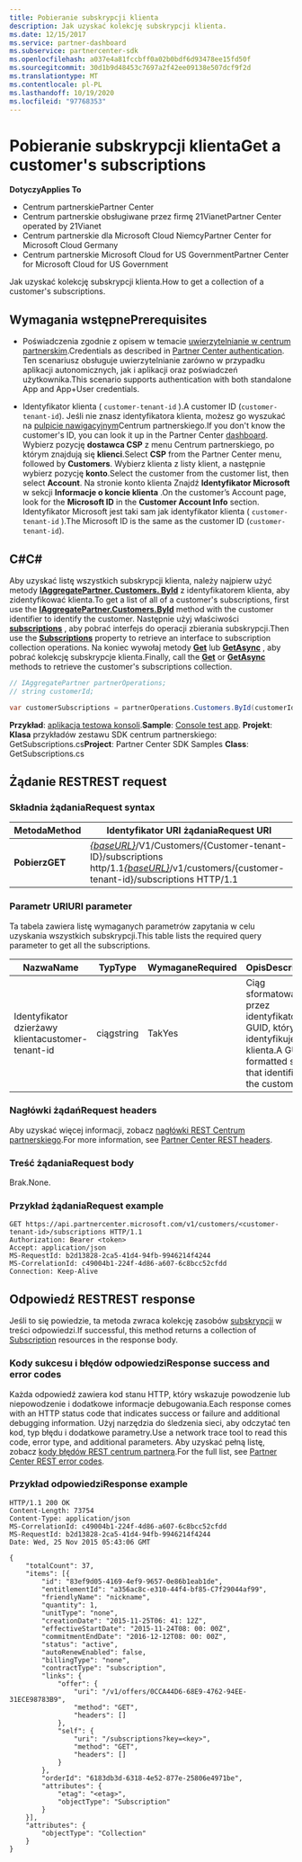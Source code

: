 ```yaml
---
title: Pobieranie subskrypcji klienta
description: Jak uzyskać kolekcję subskrypcji klienta.
ms.date: 12/15/2017
ms.service: partner-dashboard
ms.subservice: partnercenter-sdk
ms.openlocfilehash: a037e4a81fccbff0a02b0bdf6d93478ee15fd50f
ms.sourcegitcommit: 30d1b9d48453c7697a2f42ee09138e507dcf9f2d
ms.translationtype: MT
ms.contentlocale: pl-PL
ms.lasthandoff: 10/19/2020
ms.locfileid: "97768353"
---
```

# <a name="get-a-customers-subscriptions"></a><span data-ttu-id="8b204-103">Pobieranie subskrypcji klienta</span><span class="sxs-lookup"><span data-stu-id="8b204-103">Get a customer's subscriptions</span></span>

<span data-ttu-id="8b204-104">**Dotyczy**</span><span class="sxs-lookup"><span data-stu-id="8b204-104">**Applies To**</span></span>

- <span data-ttu-id="8b204-105">Centrum partnerskie</span><span class="sxs-lookup"><span data-stu-id="8b204-105">Partner Center</span></span>
- <span data-ttu-id="8b204-106">Centrum partnerskie obsługiwane przez firmę 21Vianet</span><span class="sxs-lookup"><span data-stu-id="8b204-106">Partner Center operated by 21Vianet</span></span>
- <span data-ttu-id="8b204-107">Centrum partnerskie dla Microsoft Cloud Niemcy</span><span class="sxs-lookup"><span data-stu-id="8b204-107">Partner Center for Microsoft Cloud Germany</span></span>
- <span data-ttu-id="8b204-108">Centrum partnerskie Microsoft Cloud for US Government</span><span class="sxs-lookup"><span data-stu-id="8b204-108">Partner Center for Microsoft Cloud for US Government</span></span>

<span data-ttu-id="8b204-109">Jak uzyskać kolekcję subskrypcji klienta.</span><span class="sxs-lookup"><span data-stu-id="8b204-109">How to get a collection of a customer's subscriptions.</span></span>

## <a name="prerequisites"></a><span data-ttu-id="8b204-110">Wymagania wstępne</span><span class="sxs-lookup"><span data-stu-id="8b204-110">Prerequisites</span></span>

- <span data-ttu-id="8b204-111">Poświadczenia zgodnie z opisem w temacie [uwierzytelnianie w centrum partnerskim](partner-center-authentication.md).</span><span class="sxs-lookup"><span data-stu-id="8b204-111">Credentials as described in [Partner Center authentication](partner-center-authentication.md).</span></span> <span data-ttu-id="8b204-112">Ten scenariusz obsługuje uwierzytelnianie zarówno w przypadku aplikacji autonomicznych, jak i aplikacji oraz poświadczeń użytkownika.</span><span class="sxs-lookup"><span data-stu-id="8b204-112">This scenario supports authentication with both standalone App and App+User credentials.</span></span>

- <span data-ttu-id="8b204-113">Identyfikator klienta ( `customer-tenant-id` ).</span><span class="sxs-lookup"><span data-stu-id="8b204-113">A customer ID (`customer-tenant-id`).</span></span> <span data-ttu-id="8b204-114">Jeśli nie znasz identyfikatora klienta, możesz go wyszukać na [pulpicie nawigacyjnym](https://partner.microsoft.com/dashboard)Centrum partnerskiego.</span><span class="sxs-lookup"><span data-stu-id="8b204-114">If you don't know the customer's ID, you can look it up in the Partner Center [dashboard](https://partner.microsoft.com/dashboard).</span></span> <span data-ttu-id="8b204-115">Wybierz pozycję **dostawca CSP** z menu Centrum partnerskiego, po którym znajdują się **klienci**.</span><span class="sxs-lookup"><span data-stu-id="8b204-115">Select **CSP** from the Partner Center menu, followed by **Customers**.</span></span> <span data-ttu-id="8b204-116">Wybierz klienta z listy klient, a następnie wybierz pozycję **konto**.</span><span class="sxs-lookup"><span data-stu-id="8b204-116">Select the customer from the customer list, then select **Account**.</span></span> <span data-ttu-id="8b204-117">Na stronie konto klienta Znajdź **Identyfikator Microsoft** w sekcji **Informacje o koncie klienta** .</span><span class="sxs-lookup"><span data-stu-id="8b204-117">On the customer’s Account page, look for the **Microsoft ID** in the **Customer Account Info** section.</span></span> <span data-ttu-id="8b204-118">Identyfikator Microsoft jest taki sam jak identyfikator klienta ( `customer-tenant-id` ).</span><span class="sxs-lookup"><span data-stu-id="8b204-118">The Microsoft ID is the same as the customer ID  (`customer-tenant-id`).</span></span>

## <a name="c"></a><span data-ttu-id="8b204-119">C\#</span><span class="sxs-lookup"><span data-stu-id="8b204-119">C\#</span></span>

<span data-ttu-id="8b204-120">Aby uzyskać listę wszystkich subskrypcji klienta, należy najpierw użyć metody [**IAggregatePartner. Customers. ById**](/dotnet/api/microsoft.store.partnercenter.customers.icustomercollection.byid) z identyfikatorem klienta, aby zidentyfikować klienta.</span><span class="sxs-lookup"><span data-stu-id="8b204-120">To get a list of all of a customer's subscriptions, first use the [**IAggregatePartner.Customers.ById**](/dotnet/api/microsoft.store.partnercenter.customers.icustomercollection.byid) method with the customer identifier to identify the customer.</span></span> <span data-ttu-id="8b204-121">Następnie użyj właściwości [**subscriptions**](/dotnet/api/microsoft.store.partnercenter.customers.icustomer.subscriptions) , aby pobrać interfejs do operacji zbierania subskrypcji.</span><span class="sxs-lookup"><span data-stu-id="8b204-121">Then use the [**Subscriptions**](/dotnet/api/microsoft.store.partnercenter.customers.icustomer.subscriptions) property to retrieve an interface to subscription collection operations.</span></span> <span data-ttu-id="8b204-122">Na koniec wywołaj metody [**Get**](/dotnet/api/microsoft.store.partnercenter.subscriptions.isubscriptioncollection.get) lub [**GetAsync**](/dotnet/api/microsoft.store.partnercenter.subscriptions.isubscriptioncollection.getasync) , aby pobrać kolekcję subskrypcje klienta.</span><span class="sxs-lookup"><span data-stu-id="8b204-122">Finally, call the [**Get**](/dotnet/api/microsoft.store.partnercenter.subscriptions.isubscriptioncollection.get) or [**GetAsync**](/dotnet/api/microsoft.store.partnercenter.subscriptions.isubscriptioncollection.getasync) methods to retrieve the customer's subscriptions collection.</span></span>

``` csharp
// IAggregatePartner partnerOperations;
// string customerId;

var customerSubscriptions = partnerOperations.Customers.ById(customerId).Subscriptions.Get();
```

<span data-ttu-id="8b204-123">**Przykład**: [aplikacja testowa konsoli](console-test-app.md).</span><span class="sxs-lookup"><span data-stu-id="8b204-123">**Sample**: [Console test app](console-test-app.md).</span></span> <span data-ttu-id="8b204-124">**Projekt**: **Klasa** przykładów zestawu SDK centrum partnerskiego: GetSubscriptions.cs</span><span class="sxs-lookup"><span data-stu-id="8b204-124">**Project**: Partner Center SDK Samples **Class**: GetSubscriptions.cs</span></span>

## <a name="rest-request"></a><span data-ttu-id="8b204-125">Żądanie REST</span><span class="sxs-lookup"><span data-stu-id="8b204-125">REST request</span></span>

### <a name="request-syntax"></a><span data-ttu-id="8b204-126">Składnia żądania</span><span class="sxs-lookup"><span data-stu-id="8b204-126">Request syntax</span></span>

| <span data-ttu-id="8b204-127">Metoda</span><span class="sxs-lookup"><span data-stu-id="8b204-127">Method</span></span>  | <span data-ttu-id="8b204-128">Identyfikator URI żądania</span><span class="sxs-lookup"><span data-stu-id="8b204-128">Request URI</span></span>                                                                                          |
|---------|------------------------------------------------------------------------------------------------------|
| <span data-ttu-id="8b204-129">**Pobierz**</span><span class="sxs-lookup"><span data-stu-id="8b204-129">**GET**</span></span> | <span data-ttu-id="8b204-130">[*{baseURL}*](partner-center-rest-urls.md)/V1/Customers/{Customer-tenant-ID}/subscriptions http/1.1</span><span class="sxs-lookup"><span data-stu-id="8b204-130">[*{baseURL}*](partner-center-rest-urls.md)/v1/customers/{customer-tenant-id}/subscriptions HTTP/1.1</span></span> |

### <a name="uri-parameter"></a><span data-ttu-id="8b204-131">Parametr URI</span><span class="sxs-lookup"><span data-stu-id="8b204-131">URI parameter</span></span>

<span data-ttu-id="8b204-132">Ta tabela zawiera listę wymaganych parametrów zapytania w celu uzyskania wszystkich subskrypcji.</span><span class="sxs-lookup"><span data-stu-id="8b204-132">This table lists the required query parameter to get all the subscriptions.</span></span>

| <span data-ttu-id="8b204-133">Nazwa</span><span class="sxs-lookup"><span data-stu-id="8b204-133">Name</span></span>               | <span data-ttu-id="8b204-134">Typ</span><span class="sxs-lookup"><span data-stu-id="8b204-134">Type</span></span>   | <span data-ttu-id="8b204-135">Wymagane</span><span class="sxs-lookup"><span data-stu-id="8b204-135">Required</span></span> | <span data-ttu-id="8b204-136">Opis</span><span class="sxs-lookup"><span data-stu-id="8b204-136">Description</span></span>                                           |
|--------------------|--------|----------|-------------------------------------------------------|
| <span data-ttu-id="8b204-137">Identyfikator dzierżawy klienta</span><span class="sxs-lookup"><span data-stu-id="8b204-137">customer-tenant-id</span></span> | <span data-ttu-id="8b204-138">ciąg</span><span class="sxs-lookup"><span data-stu-id="8b204-138">string</span></span> | <span data-ttu-id="8b204-139">Tak</span><span class="sxs-lookup"><span data-stu-id="8b204-139">Yes</span></span>      | <span data-ttu-id="8b204-140">Ciąg sformatowany przez identyfikator GUID, który identyfikuje klienta.</span><span class="sxs-lookup"><span data-stu-id="8b204-140">A GUID-formatted string that identifies the customer.</span></span> |

### <a name="request-headers"></a><span data-ttu-id="8b204-141">Nagłówki żądań</span><span class="sxs-lookup"><span data-stu-id="8b204-141">Request headers</span></span>

<span data-ttu-id="8b204-142">Aby uzyskać więcej informacji, zobacz [nagłówki REST Centrum partnerskiego](headers.md).</span><span class="sxs-lookup"><span data-stu-id="8b204-142">For more information, see [Partner Center REST headers](headers.md).</span></span>

### <a name="request-body"></a><span data-ttu-id="8b204-143">Treść żądania</span><span class="sxs-lookup"><span data-stu-id="8b204-143">Request body</span></span>

<span data-ttu-id="8b204-144">Brak.</span><span class="sxs-lookup"><span data-stu-id="8b204-144">None.</span></span>

### <a name="request-example"></a><span data-ttu-id="8b204-145">Przykład żądania</span><span class="sxs-lookup"><span data-stu-id="8b204-145">Request example</span></span>

```http
GET https://api.partnercenter.microsoft.com/v1/customers/<customer-tenant-id>/subscriptions HTTP/1.1
Authorization: Bearer <token>
Accept: application/json
MS-RequestId: b2d13828-2ca5-41d4-94fb-9946214f4244
MS-CorrelationId: c49004b1-224f-4d86-a607-6c8bcc52cfdd
Connection: Keep-Alive
```

## <a name="rest-response"></a><span data-ttu-id="8b204-146">Odpowiedź REST</span><span class="sxs-lookup"><span data-stu-id="8b204-146">REST response</span></span>

<span data-ttu-id="8b204-147">Jeśli to się powiedzie, ta metoda zwraca kolekcję zasobów [subskrypcji](subscription-resources.md) w treści odpowiedzi.</span><span class="sxs-lookup"><span data-stu-id="8b204-147">If successful, this method returns a collection of [Subscription](subscription-resources.md) resources in the response body.</span></span>

### <a name="response-success-and-error-codes"></a><span data-ttu-id="8b204-148">Kody sukcesu i błędów odpowiedzi</span><span class="sxs-lookup"><span data-stu-id="8b204-148">Response success and error codes</span></span>

<span data-ttu-id="8b204-149">Każda odpowiedź zawiera kod stanu HTTP, który wskazuje powodzenie lub niepowodzenie i dodatkowe informacje debugowania.</span><span class="sxs-lookup"><span data-stu-id="8b204-149">Each response comes with an HTTP status code that indicates success or failure and additional debugging information.</span></span> <span data-ttu-id="8b204-150">Użyj narzędzia do śledzenia sieci, aby odczytać ten kod, typ błędu i dodatkowe parametry.</span><span class="sxs-lookup"><span data-stu-id="8b204-150">Use a network trace tool to read this code, error type, and additional parameters.</span></span> <span data-ttu-id="8b204-151">Aby uzyskać pełną listę, zobacz [kody błędów REST centrum partnera](error-codes.md).</span><span class="sxs-lookup"><span data-stu-id="8b204-151">For the full list, see [Partner Center REST error codes](error-codes.md).</span></span>

### <a name="response-example"></a><span data-ttu-id="8b204-152">Przykład odpowiedzi</span><span class="sxs-lookup"><span data-stu-id="8b204-152">Response example</span></span>

```http
HTTP/1.1 200 OK
Content-Length: 73754
Content-Type: application/json
MS-CorrelationId: c49004b1-224f-4d86-a607-6c8bcc52cfdd
MS-RequestId: b2d13828-2ca5-41d4-94fb-9946214f4244
Date: Wed, 25 Nov 2015 05:43:06 GMT

{
    "totalCount": 37,
    "items": [{
        "id": "83ef9d05-4169-4ef9-9657-0e86b1eab1de",
        "entitlementId": "a356ac8c-e310-44f4-bf85-C7f29044af99",
        "friendlyName": "nickname",
        "quantity": 1,
        "unitType": "none",
        "creationDate": "2015-11-25T06: 41: 12Z",
        "effectiveStartDate": "2015-11-24T08: 00: 00Z",
        "commitmentEndDate": "2016-12-12T08: 00: 00Z",
        "status": "active",
        "autoRenewEnabled": false,
        "billingType": "none",
        "contractType": "subscription",
        "links": {
            "offer": {
                "uri": "/v1/offers/0CCA44D6-68E9-4762-94EE-31ECE98783B9",
                "method": "GET",
                "headers": []
            },
            "self": {
                "uri": "/subscriptions?key=<key>",
                "method": "GET",
                "headers": []
            }
        },
        "orderId": "6183db3d-6318-4e52-877e-25806e4971be",
        "attributes": {
            "etag": "<etag>",
            "objectType": "Subscription"
        }
    }],
    "attributes": {
        "objectType": "Collection"
    }
}
```
